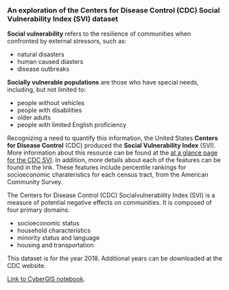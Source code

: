 
### An exploration of the Centers for Disease Control (CDC) Social Vulnerability Index (SVI) dataset

**Social vulnerability** refers to the resilience of communities when confronted by external stressors, such as:
<ul>
    <li>natural disasters</li>
    <li>human caused diasters</li>
    <li>disease outbreaks</li>
</ul>

**Socially vulnerable populations** are those who have special needs, including, but not limited to:
<ul>
    <li>people without vehicles</li>
    <li>people with disabilities</li>
    <li>older adults</li>
    <li>people with limited English proficiency</li>
</ul>

Recognizing a need to quantify this information, the United States **Centers for Disease Control** (CDC) produced the **Social Vulnerability Index** (SVI). More information about this resource can be found at the [at a glance page for the CDC SVI](https://www.atsdr.cdc.gov/placeandhealth/svi/at-a-glance_svi.html). In addition, more details about each of the features can be found in the link. These features include percentile rankings for socioeconomic charateristics for each census tract, from the American Community Survey. 

The Centers for Disease Control (CDC) Socialvulnerability Index (SVI) is a measure of potential negative effects on communities. It is composed of four primary domains:
<ul>
    <li> socioeconomic status </li>
    <li> household characteristics </li>
    <li> minority status and language </li>
    <li> housing and transportation </li>
</ul>

This dataset is for the year 2018. Additional years can be downloaded at the CDC website. 

[Link to CyberGIS notebook](https://cybergisxhub.cigi.illinois.edu/notebook/exploring-the-center-for-disease-control-cdc-social-vulnerability-index-svi/?preview=true).